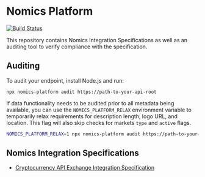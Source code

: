 # Nomics Platform

[![Build Status](https://travis-ci.org/nomics-crypto/nomics-platform.svg?branch=master)](https://travis-ci.org/nomics-crypto/nomics-platform)

This repository contains Nomics Integration Specifications as well as an auditing tool to verify compliance with the specification.

## Auditing

To audit your endpoint, install Node.js and run:

```
npx nomics-platform audit https://path-to-your-api-root
```

If data functionality needs to be audited prior to all metadata being available, you can use the `NOMICS_PLATFORM_RELAX`
environment variable to temporarily relax requirements for description length, logo URL, and location. This flag will
also skip checks for markets `type` and `active` flags.

```bash
NOMICS_PLATFORM_RELAX=1 npx nomics-platform audit https://path-to-your-api-root
```

## Nomics Integration Specifications

- [Cryptocurrency API Exchange Integration Specification](doc/cryptocurrency-api-exchange-integration.md)
